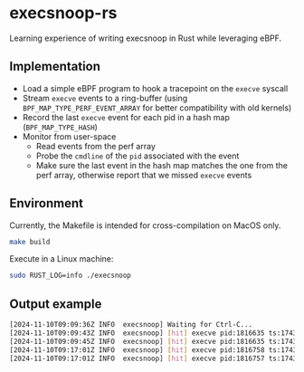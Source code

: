 # execsnoop-rs

Learning experience of writing execsnoop in Rust while leveraging eBPF.

## Implementation

* Load a simple eBPF program to hook a tracepoint on the `execve` syscall
* Stream `execve` events to a ring-buffer (using `BPF_MAP_TYPE_PERF_EVENT_ARRAY` for better compatibility with old kernels)
* Record the last `execve` event for each pid in a hash map (`BPF_MAP_TYPE_HASH`)
* Monitor from user-space
  * Read events from the perf array
  * Probe the `cmdline` of the `pid` associated with the event
  * Make sure the last event in the hash map matches the one from the perf array, otherwise report that we missed `execve` events

## Environment
Currently, the Makefile is intended for cross-compilation on MacOS only.
```bash
make build
```

Execute in a Linux machine:
```bash
sudo RUST_LOG=info ./execsnoop
```

## Output example
```bash
[2024-11-10T09:09:36Z INFO  execsnoop] Waiting for Ctrl-C...
[2024-11-10T09:09:43Z INFO  execsnoop] [hit] execve pid:1816635 ts:1743067495540048 cmd:["-c=\"print('hi')\""]
[2024-11-10T09:09:45Z INFO  execsnoop] [hit] execve pid:1816635 ts:1743069885642674 cmd:["-c=\"print('hi')\""]
[2024-11-10T09:17:01Z INFO  execsnoop] [hit] execve pid:1816758 ts:1743505561262607 cmd:["run-parts", "--report", "/etc/cron.hourly"]
[2024-11-10T09:17:01Z INFO  execsnoop] [hit] execve pid:1816757 ts:1743505556385013 cmd:["/bin/sh", "-c", "   cd / && run-parts --report /etc/cron.hourly"]
```

